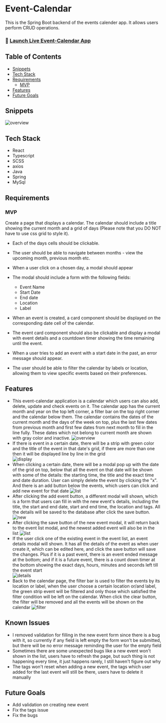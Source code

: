 # Event-Calendar
This is the Spring Boot backend of the events calender app. It allows users perform CRUD operations.

### 🚀 [Launch Live Event-Calendar App](https://gulama2008.github.io/events-calendar/)

## Table of Contents

- [Snippets](#snippets)
- [Tech Stack](#tech-stack)
- [Requirements](#requirements)
    - [MVP](#mvp)
- [Features](#features)
- [Future Goals](#future-goals)

## Snippets
 
![overview](./src/assets/overall.png)

## Tech Stack

- React
- Typescript
- SCSS
- axios
- Java
- Spring
- MySql

## Requirements
### MVP
Create a page that displays a calendar. The calendar should include a title showing the current month and a grid of days (Please note that you DO NOT have to use css grid to style it).

-   Each of the days cells should be clickable.
-   The user should be able to navigate between months - view the upcoming month, previous month etc.
-   When a user click on a chosen day, a modal should appear
-   The modal should include a form with the following fields:
    -   Event Name
    -   Start Date
    -   End date
    -   Location
    -   Label

-   When an event is created, a card component should be displayed on the corresponding date cell of the calendar.
-   The event card component should also be clickable and display a modal with event details and a countdown timer showing the time remaining until the event.
-   When a user tries to add an event with a start date in the past, an error message should appear.
-   The user should be able to filter the calendar by labels or location, allowing them to view specific events based on their preferences.


## Features

- This event-calendar application is a calendar which users can also add, delete, update and check events on it. The calendar app has the current month and year on the top left corner, a filter bar on the top right corner and the calendar below them. The calendar contains the dates of the current month and the days of the week on top, plus the last few dates from previous month and first few dates from next month to fill in the line fully. These dates which not belong to current month are shown with gray color and inactive.
![overview](./src/assets/overall.png)
- If there is event in a certain date, there will be a strip with green color and the title of the event in that date's grid, if there are more than one then it will be displayed line by line in the grid  
![display](./src/assets/display.png)
- When clicking a certain date, there will be a modal pop up with the date of the grid on top, below that all the event on that date will be shown with some of the details: the starting time, the title and the exact time and date duration. User can simply delete the event by clicking the "x". And there is an add button below the events, which users can click and add new event for that date
![list](./src/assets/event-list.png)
- After clicking the add event button, a different modal will shown, which is a form that users can fill in with the new event's details, including the title, the start and end date, start and end time, the location and tags. All the details will be saved to the database after click the save button. 
![new](./src/assets/new-event.png)
- After clicking the save button of the new event modal, it will return back to the event list modal, and the newest added event will also be in the list
![list](./src/assets/list-update.png)
- If the user click one of the existing event in the event list, an event details modal will shown. It has all the details of the event as when user create it, which can be edited here, and click the save button will save the changes. Plus if it is a past event, there is an event ended message at the bottom; and if it is a future event, there is a count down timer at the bottom showing the exact days, hours, minutes and seconds left till the event start  
![details](./src/assets/details.png)
- Back to the calendar page, the filter bar is used to filter the events by its location or label, when the user choose a certain location or/and label, the green strip event will be filtered and only those which satisfied the filter condition will be left on the calendar. When click the clear button, the filter will be removed and all the events will be shown on the calendar
![filter](./src/assets/filter.png)

## Known Issues 
 - I removed validation for filling in the new event form since there is a bug with it, so currently if any field is left empty the form won't be submitted, but there will be no error message reminding the user for the empty field
 - Sometimes there are some unexpected bugs like a new event won't shown in the list, users have to refresh the page, but such thing is not happening every time, it just happens rarely, I still haven't figure out why
 - The tags won't reset when adding a new event, the tags which user added for the last event will still be there, users have to delete it manually
## Future Goals
- Add validation on creating new event
- Fix the tags issue
- Fix the bugs
